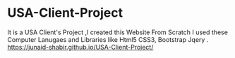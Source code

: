 # USA-Client-Project
It is a USA Client's Project ,I created this Website From Scratch I used these Computer Lanugaes and Libraries like Html5 CSS3, Bootstrap Jqery . 
   https://junaid-shabir.github.io/USA-Client-Project/
